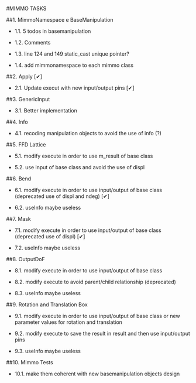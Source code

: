 #MIMMO TASKS

##1. MimmoNamespace e BaseManipulation

 - 1.1. 5 todos in basemanipulation

 - 1.2. Comments   

 - 1.3. line 124 and 149 static_cast unique pointer?

 - 1.4. add mimmonamespace to each mimmo class


##2. Apply  [&#10004;]

 - 2.1. Update execut with new input/output pins  [&#10004;]


##3. GenericInput

 - 3.1. Better implementation


##4. Info

 - 4.1. recoding manipulation objects to avoid the use of info (?)


##5. FFD Lattice

- 5.1. modify execute in order to use m_result of base class

- 5.2. use input of base class and avoid the use of displ


##6. Bend

- 6.1. modify execute in order to use input/output of base class (deprecated use of displ and ndeg)  [&#10004;]

- 6.2. useInfo maybe useless


##7. Mask

- 7.1. modify execute in order to use input/output of base class (deprecated use of displ)  [&#10004;]

- 7.2. useInfo maybe useless


##8. OutputDoF

- 8.1. modify execute in order to use input/output of base class

- 8.2. modify execute to avoid parent/child relationship (deprecated)

- 8.3. useInfo maybe useless


##9. Rotation and Translation Box

- 9.1. modify execute in order to use input/output of base class or new parameter values for rotation and translation

- 9.2. modify execute to save the result in result and then use input/output pins

- 9.3. useInfo maybe useless


##10. Mimmo Tests

- 10.1. make them coherent with new basemanipulation objects design



